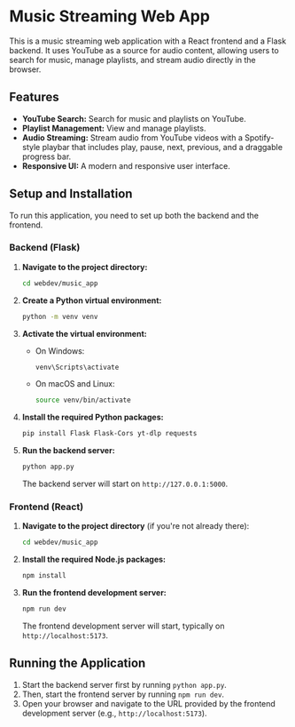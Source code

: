 # Music Streaming Web App

This is a music streaming web application with a React frontend and a Flask backend. It uses YouTube as a source for audio content, allowing users to search for music, manage playlists, and stream audio directly in the browser.

## Features

-   **YouTube Search:** Search for music and playlists on YouTube.
-   **Playlist Management:** View and manage playlists.
-   **Audio Streaming:** Stream audio from YouTube videos with a Spotify-style playbar that includes play, pause, next, previous, and a draggable progress bar.
-   **Responsive UI:** A modern and responsive user interface.

## Setup and Installation

To run this application, you need to set up both the backend and the frontend.

### Backend (Flask)

1.  **Navigate to the project directory:**
    ```sh
    cd webdev/music_app
    ```

2.  **Create a Python virtual environment:**
    ```sh
    python -m venv venv
    ```

3.  **Activate the virtual environment:**
    *   On Windows:
        ```sh
        venv\Scripts\activate
        ```
    *   On macOS and Linux:
        ```sh
        source venv/bin/activate
        ```

4.  **Install the required Python packages:**
    ```sh
    pip install Flask Flask-Cors yt-dlp requests
    ```

5.  **Run the backend server:**
    ```sh
    python app.py
    ```
    The backend server will start on `http://127.0.0.1:5000`.

### Frontend (React)

1.  **Navigate to the project directory** (if you're not already there):
    ```sh
    cd webdev/music_app
    ```

2.  **Install the required Node.js packages:**
    ```sh
    npm install
    ```

3.  **Run the frontend development server:**
    ```sh
    npm run dev
    ```
    The frontend development server will start, typically on `http://localhost:5173`.

## Running the Application

1.  Start the backend server first by running `python app.py`.
2.  Then, start the frontend server by running `npm run dev`.
3.  Open your browser and navigate to the URL provided by the frontend development server (e.g., `http://localhost:5173`).
